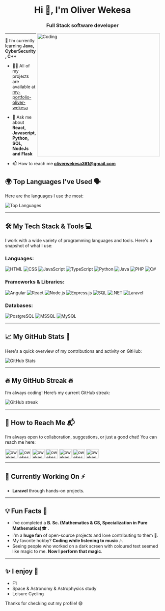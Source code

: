 <h1 align="center">Hi 👋, I'm Oliver Wekesa</h1>
<h3 align="center">Full Stack software developer</h3>
<img align="right" alt="Coding" width="400" src="https://c.tenor.com/BqbIhT4Mb7cAAAAd/programmer-rounded-edges.gif">

---
🌱 I’m currently learning **Java, CyberSecurity, C++**

- 👨‍💻 All of my projects are available at [my-portfolio-oliver-wekesa](https://wekesaoliver.github.io/personal-portfolio-website-Safaricom_Hook_Cohort_1_Peer_to_peer_Learning._Group_4/)

- 💬 Ask me about **React, Javascript, Python, SQL, NodeJs and Flask**

- 📫 How to reach me **oliverwekesa361@gmail.com**

## 🌍 **Top Languages I've Used** 🗣️

Here are the languages I use the most:

![Top Languages](https://github-readme-stats.vercel.app/api/top-langs/?username=jethcherry&layout=compact)

---

## 🛠️ **My Tech Stack & Tools** 💻

I work with a wide variety of programming languages and tools. Here's a snapshot of what I use:

### **Languages**:
![HTML](https://img.shields.io/badge/-HTML-E34F26?logo=html5&logoColor=fff)
![CSS](https://img.shields.io/badge/-CSS-1572B6?logo=css3&logoColor=fff)
![JavaScript](https://img.shields.io/badge/-JavaScript-F7DF1E?logo=javascript&logoColor=fff)
![TypeScript](https://img.shields.io/badge/-TypeScript-3178C6?logo=typescript&logoColor=fff)
![Python](https://img.shields.io/badge/-Python-3776AB?logo=python&logoColor=fff)
![Java](https://img.shields.io/badge/-Java-007396?logo=java&logoColor=fff)
![PHP](https://img.shields.io/badge/-PHP-4F5B93?logo=php&logoColor=fff)
![C#](https://img.shields.io/badge/-C%23-239120?logo=csharp&logoColor=fff)

### **Frameworks & Libraries**:
![Angular](https://img.shields.io/badge/-Angular-DD0031?logo=angular&logoColor=fff)
![React](https://img.shields.io/badge/-React-61DAFB?logo=react&logoColor=fff)
![Node.js](https://img.shields.io/badge/-Node.js-339933?logo=node.js&logoColor=fff)
![Express.js](https://img.shields.io/badge/-Express.js-000000?logo=express&logoColor=fff)
![SQL](https://img.shields.io/badge/-SQL-4479A1?logo=MySQL&logoColor=fff)
![.NET](https://img.shields.io/badge/-.NET-512BD4?logo=.net&logoColor=fff)
![Laravel](https://img.shields.io/badge/Laravel-F4534E?logo=laravel&logoColor=fff)

### **Databases**:
![PostgreSQL](https://img.shields.io/badge/-PostgreSQL-336791?logo=postgresql&logoColor=fff)
![MSSQL](https://img.shields.io/badge/-MSSQL-003B57?logo=microsoft-sql-server&logoColor=fff)
![MySQL](https://img.shields.io/badge/-MySQL-4479A1?logo=mysql&logoColor=fff)

---
## 📈 **My GitHub Stats** 🌟

Here's a quick overview of my contributions and activity on GitHub:

![GitHub Stats](https://github-readme-stats.vercel.app/api?username=jethcherry&show_icons=true&hide_title=true&count_private=true&hide=prs&theme=radical)

---

## 🔥 **My GitHub Streak** 🔥

I’m always coding! Here’s my current GitHub streak:

![GitHub streak](https://github-readme-streak-stats.herokuapp.com/?user=jethcherry&theme=radical)

---

## 💬 **How to Reach Me** 📬

I’m always open to collaboration, suggestions, or just a good chat! You can reach me here:

<p align="left">
<a href="https://dev.to/wekesaoliver" target="blank"><img align="center" src="https://raw.githubusercontent.com/rahuldkjain/github-profile-readme-generator/master/src/images/icons/Social/devto.svg" alt="owekesa" height="30" width="40" /></a>
<a href="https://x.com/wekesaoliver1" target="blank"><img align="center" src="https://raw.githubusercontent.com/rahuldkjain/github-profile-readme-generator/master/src/images/icons/Social/twitter.svg" alt="owekesa" height="30" width="40" /></a>
<a href="https://linkedin.com/in/owekesa" target="blank"><img align="center" src="https://raw.githubusercontent.com/rahuldkjain/github-profile-readme-generator/master/src/images/icons/Social/linked-in-alt.svg" alt="owekesa" height="30" width="40" /></a>
<a href="https://stackoverflow.com/users/29286960/oliver-wekesa?tab=profile" target="blank"><img align="center" src="https://raw.githubusercontent.com/rahuldkjain/github-profile-readme-generator/master/src/images/icons/Social/stack-overflow.svg" alt="owekesa" height="30" width="40" /></a>
<a href="https://www.instagram.com/wekesaoliver1/" target="blank"><img align="center" src="https://raw.githubusercontent.com/rahuldkjain/github-profile-readme-generator/master/src/images/icons/Social/instagram.svg" alt="owekesa" height="30" width="40" /></a>
<a href="https://hashnode.com/@wekesaoliver" target="blank"><img align="center" src="https://raw.githubusercontent.com/rahuldkjain/github-profile-readme-generator/master/src/images/icons/Social/hashnode.svg" alt="owekesa" height="30" width="40" /></a>
<a href="https://www.hackerrank.com/profile/oliverwekesa361" target="blank"><img align="center" src="https://raw.githubusercontent.com/rahuldkjain/github-profile-readme-generator/master/src/images/icons/Social/hackerrank.svg" alt="owekesa" height="30" width="40" /></a>
</p>

---

## 🎯 **Currently Working On** ⚡️

- **Laravel** through hands-on projects.

---

## 💡 **Fun Facts** 🌟

- I’ve completed a **B. Sc. (Mathematics & CS, Specialization in Pure Mathematics)**🎓 .
- I'm a **huge fan** of open-source projects and love contributing to them 💙.
- My favorite hobby? **Coding while listening to music** 🎶.
- Seeing people who worked on a dark screen with coloured text seemed like magic to me. **Now I perform that magic**.

---

## ✨ **I enjoy** 💫
- F1
- Space & Astronomy & Astrophysics study
- Leisure Cycling

Thanks for checking out my profile! 😄
